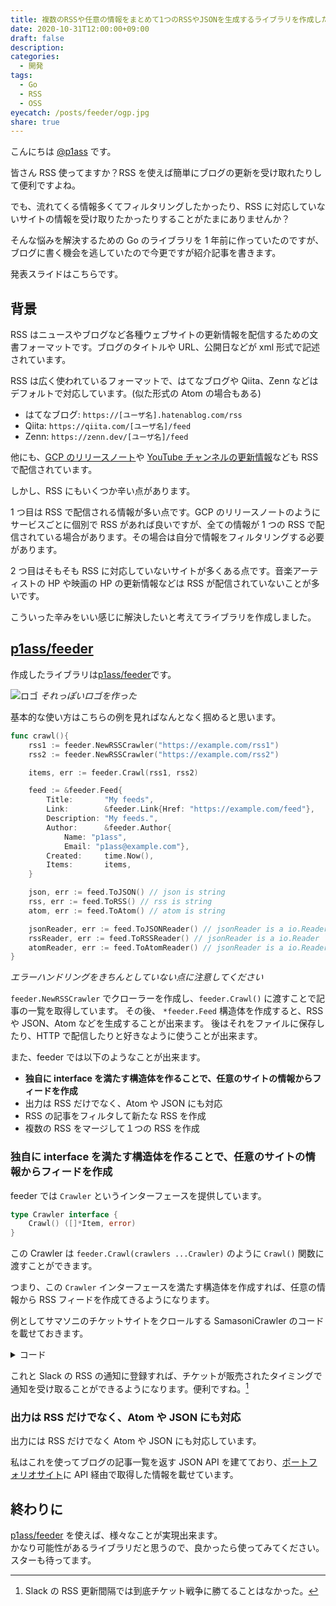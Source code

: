 ```yaml
---
title: 複数のRSSや任意の情報をまとめて1つのRSSやJSONを生成するライブラリを作成した
date: 2020-10-31T12:00:00+09:00
draft: false
description:
categories:
  - 開発
tags:
  - Go
  - RSS
  - OSS
eyecatch: /posts/feeder/ogp.jpg
share: true
---
```


こんにちは [@p1ass](https://twitter.com/p1ass) です。

皆さん RSS 使ってますか？RSS を使えば簡単にブログの更新を受け取れたりして便利ですよね。

でも、流れてくる情報多くてフィルタリングしたかったり、RSS に対応していないサイトの情報を受け取りたかったりすることがたまにありませんか？

そんな悩みを解決するための Go のライブラリを 1 年前に作っていたのですが、ブログに書く機会を逃していたので今更ですが紹介記事を書きます。

発表スライドはこちらです。

<script async class="speakerdeck-embed" data-id="a8fdbaceeffc42a3b2b46592c824034e" data-ratio="1.33333333333333" src="//speakerdeck.com/assets/embed.js"></script>

<!--more-->

## 背景

RSS はニュースやブログなど各種ウェブサイトの更新情報を配信するための文書フォーマットです。ブログのタイトルや URL、公開日などが xml 形式で記述されています。

RSS は広く使われているフォーマットで、はてなブログや Qiita、Zenn などはデフォルトで対応しています。(似た形式の Atom の場合もある)

- はてなブログ: `https://[ユーザ名].hatenablog.com/rss`
- Qiita: `https://qiita.com/[ユーザ名]/feed`
- Zenn: `https://zenn.dev/[ユーザ名]/feed`

他にも、[GCP のリリースノート](https://cloud.google.com/feeds/gcp-release-notes.xml)や [YouTube チャンネルの更新情報](https://www.youtube.com/feeds/videos.xml?channel_id=UCt30jJgChL8qeT9VPadidSw)なども RSS で配信されています。

しかし、RSS にもいくつか辛い点があります。

1 つ目は RSS で配信される情報が多い点です。GCP のリリースノートのようにサービスごとに個別で RSS があれば良いですが、全ての情報が 1 つの RSS で配信されている場合があります。その場合は自分で情報をフィルタリングする必要があります。

2 つ目はそもそも RSS に対応していないサイトが多くある点です。音楽アーティストの HP や映画の HP の更新情報などは RSS が配信されていないことが多いです。

こういった辛みをいい感じに解決したいと考えてライブラリを作成しました。

## [p1ass/feeder](https://github.com/p1ass/feeder)

作成したライブラリは[p1ass/feeder](https://github.com/p1ass/feeder)です。

![ロゴ](https://github.com/p1ass/feeder/raw/master/image/feeder_logo.png)
_それっぽいロゴを作った_

基本的な使い方はこちらの例を見ればなんとなく掴めると思います。

```go
func crawl(){
	rss1 := feeder.NewRSSCrawler("https://example.com/rss1")
	rss2 := feeder.NewRSSCrawler("https://example.com/rss2")

	items, err := feeder.Crawl(rss1, rss2)

	feed := &feeder.Feed{
		Title:       "My feeds",
		Link:        &feeder.Link{Href: "https://example.com/feed"},
		Description: "My feeds.",
		Author:      &feeder.Author{
			Name: "p1ass",
			Email: "p1ass@example.com"},
		Created:     time.Now(),
		Items:       items,
	}

	json, err := feed.ToJSON() // json is string
	rss, err := feed.ToRSS() // rss is string
	atom, err := feed.ToAtom() // atom is string

	jsonReader, err := feed.ToJSONReader() // jsonReader is a io.Reader
	rssReader, err := feed.ToRSSReader() // jsonReader is a io.Reader
	atomReader, err := feed.ToAtomReader() // jsonReader is a io.Reader
}
```

_エラーハンドリングをきちんとしていない点に注意してください_

`feeder.NewRSSCrawler` でクローラーを作成し、`feeder.Crawl()` に渡すことで記事の一覧を取得しています。
その後、 `*feeder.Feed` 構造体を作成すると、RSS や JSON、Atom などを生成することが出来ます。
後はそれをファイルに保存したり、HTTP で配信したりと好きなように使うことが出来ます。

また、feeder では以下のようなことが出来ます。

- **独自に interface を満たす構造体を作ることで、任意のサイトの情報からフィードを作成**
- 出力は RSS だけでなく、Atom や JSON にも対応
- RSS の記事をフィルタして新たな RSS を作成
- 複数の RSS をマージして１つの RSS を作成

### 独自に interface を満たす構造体を作ることで、任意のサイトの情報からフィードを作成

feeder では `Crawler` というインターフェースを提供しています。

```go
type Crawler interface {
	Crawl() ([]*Item, error)
}
```

この Crawler は `feeder.Crawl(crawlers ...Crawler)` のように `Crawl()` 関数に渡すことができます。

つまり、この `Crawler` インターフェースを満たす構造体を作成すれば、任意の情報から RSS フィードを作成てきるようになります。

例としてサマソニのチケットサイトをクロールする SamasoniCrawler のコードを載せておきます。

<details>
<summary>コード</summary>

```go
func (crawler *SamasoniCrawler) Crawl() (*feeder.Items, error) {
	query := url.Values{}
	query.Add("perform_id", "85895")
	query.Add("sort_key", "sale_start_at")
	query.Add("sort_order", "asc")
	res, err := http.Get(crawler.url + "?" + query.Encode())
	if err != nil {
		return nil, errors.New("failed to get html document")
	}
	defer res.Body.Close()
	doc, err := goquery.NewDocumentFromReader(res.Body)
	if err != nil {
		return nil, errors.New("failed to read from response body")
	}

	sec := doc.Find("div#tickets").Find("div.list-ticket")
	items := &feeder.Items{}
	sec.Each(func(index int, s *goquery.Selection) {
		if s.HasClass("list-ticket") {
			title := s.Find("h2").Find("a").Text()
			path, _ := s.Find("h2").Find("a").Attr("href")
			t := time.Now()
			item := &feeder.Item{Title: title, Link: &feeder.Link{Href: "https://tiketore.com" + path,
				Rel: "", Type: "", Length: ""},
				Id:      path,
				Created: &t,
			}
			items.Items = append(items.Items, item)
		}
	})
	return items, nil
}

```

</details>

これと Slack の RSS の通知に登録すれば、チケットが販売されたタイミングで通知を受け取ることができるようになります。便利ですね。[^1]

[^1]: Slack の RSS 更新間隔では到底チケット戦争に勝てることはなかった。

### 出力は RSS だけでなく、Atom や JSON にも対応

出力には RSS だけでなく Atom や JSON にも対応しています。

私はこれを使ってブログの記事一覧を返す JSON API を建てており、[ポートフォリオサイト](https://p1ass.com)に API 経由で取得した情報を載せています。

## 終わりに

[p1ass/feeder](https://github.com/p1ass/feeder) を使えば、様々なことが実現出来ます。  
かなり可能性があるライブラリだと思うので、良かったら使ってみてください。
スターも待ってます。
